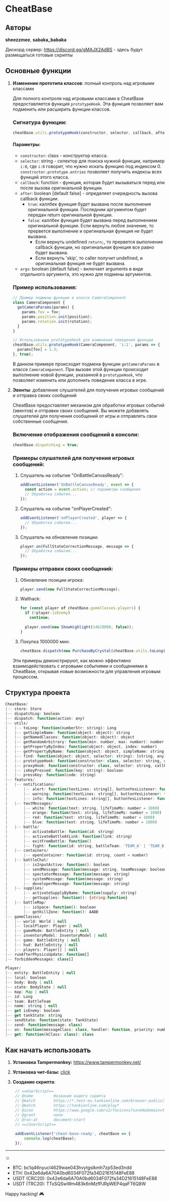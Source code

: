 # CheatBase

## Авторы

**sheezzmee**, **sabaka_babaka**

Дискорд сервер: https://discord.gg/gMAJX2AdBS - здесь будут размещаться готовые скрипты

## Основные функции

1. **Изменение прототипа классов**: полный контроль над игровыми классами
   
    Для полного контроля над игровыми классами в CheatBase предоставляется функция `prototypeHook`. Эта функция позволяет вам подменить или расширить функции классов.
    
    ### Сигнатура функции:
    
    ```javascript
    cheatBase.utils.prototypeHook(constructor, selector, callback, after, args);
    ```
    
    #### Параметры:
    
    - `constructor`: class - конструктор класса.
    - `selector`: string - селектор для поиска нужной функции, например `i:0`, где `i:0` говорит, что нужно искать функцию под индексом 0. `constructor.prototype.entries` позволяет получить индексы всех функций этого класса.
    - `callback`: function - функция, которая будет вызываться перед или после вызова оригинальной функции.
    - `after`: boolean [default false] - определяет очередность вызова callback функции.
      - `true`: каллбек функция будет вызвана после выполнения оригинальной функции. Последним аргументом будет передан return оригинальной функции.
      - `false`: каллбек функция будет вызвана перед выполнением оригинальной функции. Если вернуть любое значение, то прервется выполнение и оригинальная функция не будет вызвана.
        - Если вернуть undefined ```return;```, то прервется выполнение callback функции, но оригинальная функция все равно будет вызвана.
        - Если вернуть 'skip', то caller получит undefined, и оригинальная функция не будет вызвана.
    - `args`: boolean [default false] - включает arguments в виде отдельного аргумента, это нужно для подмены аргументов.
    
    ### Пример использования:
    
    ```javascript
    // Пример подмены функции в классе CameraComponent
    class CameraComponent {
      getCameraParams(params) {
        params.fov = fov;
        params.position.init(position);
        params.rotation.init(rotation);
      }
    }
    
    // Использование prototypeHook для изменения поведения функции
    cheatBase.utils.prototypeHook(CameraComponent, 'i:1', params => {
      params[fov] = 1.3;
    }, true);
    ```
    
    В данном примере происходит подмена функции `getCameraParams` в классе `CameraComponent`. При вызове этой функции происходит выполнение новой функции, указанной в `prototypeHook`, что позволяет изменить или дополнить поведение класса в игре.

2. **Эвенты**: добавление слушателей для получения игровых сообщений и отправка своих сообщений

    CheatBase предоставляет механизм для обработки игровых событий (эвентов) и отправки своих сообщений. Вы можете добавлять слушателей для получения сообщений от игры и отправлять свои собственные сообщения.
    
    ### Включение отображения сообщений в консоли:
    
    ```javascript
    cheatBase.dispatchLog = true;
    ```
    
    ### Примеры слушателей для получения игровых сообщений:
    
    1. Слушатель на событие "OnBattleCanvasReady":
    
       ```javascript
       addEventListener('OnBattleCanvasReady', event => {
         const action = event.action; // параметры сообщения
         // Обработка события...
       });
       ```
    
    2. Слушатель на событие "onPlayerCreated":
    
       ```javascript
       addEventListener('onPlayerCreated', player => {
         // Обработка события...
       });
       ```
    
    3. Слушатель на обновление позиции:
    
       ```javascript
       player.on(FullStateCorrectionMessage, message => {
         // Обработка события...
       });
       ```
    
    ### Примеры отправки своих сообщений:
    
    1. Обновление позиции игрока:
    
       ```javascript
       player.send(new FullStateCorrectionMessage);
       ```
    
    2. Wallhack:
    
       ```javascript
       for (const player of cheatBase.gameClasses.players) {
         if (!player.isEnemy)
           continue;
    
         player.send(new ShowHighlight(14629098, false));
       }
       ```
    
    3. Покупка 1000000 мин:
    
       ```javascript
       cheatBase.dispatch(new PurchaseByCrystal(cheatBase.utils.toLong('10007277'), 1000000, new PurchaseSourceCategory('', 0)));
       ```
    
    Эти примеры демонстрируют, как можно эффективно взаимодействовать с игровыми событиями и сообщениями в CheatBase, открывая новые возможности для управления игровым процессом.

## Структура проекта

```js
CheatBase/
|-- store: Store
|-- dispatchLog: boolean
|-- dispatch: function(action: any)
|-- utils/
|   |-- toLong: function(numberStr: string): Long
|   |-- getSimpleName: function(object: object): string
|   |-- getNamedClasses: function(object: object): object
|   |-- getRandomArbitrary: function(min: number, max: number): number
|   |-- getPropertyByIndex: function(object: object, index: number)
|   |-- getPropertyByName: function(object: object, simpleName: string, returnName: boolean = false)
|   |-- find: function(object: object, selector: string): [string, any]
|   |-- prototypeHook: function(constructor: class, selector: string, callBack: function, after: boolean = false, args: boolean = false)
|   |-- proxyHook: function(constructor: class, selector: string, callBack: function)
|   |-- isKeyPressed: function(key: string): boolean
|   |-- pressKey: function(code: string)
|-- features/
|   |-- notifications/
|       |-- alert: function(textLines: string[], buttonYesListener: function | null = null, buttonCloseListener: function | null = null, timeInMs: number = 10000, title: string | null = null)
|       |-- warning: function(textLines: string[], buttonYesListener: function | null = null, buttonCloseListener: function | null = null, timeInMs: number = 10000, title: string | null = null)
|       |-- info: function(textLines: string[], buttonYesListener: function | null = null, buttonCloseListener: function | null = null, timeInMs: number = 10000, title: string | null = null)
|   |-- textMessages/
|       |-- white: function(text: string, lifeTimeMs: number = 1000)
|       |-- orange: function(text: string, lifeTimeMs: number = 1000)
|       |-- red: function(text: string, lifeTimeMs: number = 1000)
|       |-- blue: function(text: string, lifeTimeMs: number = 1000)
|   |-- battle/
|       |-- activateBattle: function(id: string)
|       |-- activateBattleAtLink: function(link: string)
|       |-- exitFromBattle: function()
|       |-- fight: function(id: string, battleTeam: 'TEAM_A' | 'TEAM_B' | 'NONE')
|   |-- containers/
|       |-- openContainer: function(id: string, count = number)
|   |-- battleChat/
|       |-- isInputActive: function(): boolean
|       |-- sendMessage: function(message: string, teamMessage: boolean = false)
|       |-- spectatorMessage: function(message: string)
|       |-- systemMessage: function(message: string)
|       |-- developerMessage: function(message: string)
|   |-- supplies/
|       |-- activateSupplyByName: function(supply: string)
|       |-- getSupplies: function(): {string:function}
|   |-- battleMap/
|       |-- isSpace: function(): boolean
|       |-- getKillZone: function(): AABB
|-- gameClasses/
|   |-- world: World | null
|   |-- localPlayer: Player | null
|   |-- gameMode: BattleEntity | null
|   |-- inventoryModel: InventoryModel | null
|   |-- game: BattleEntity | null
|   |-- hud: BattleEntity | null
|   |-- players: Player[] | null
|-- runAfterPhysicsUpdate: function[]
|-- forbiddenMessages: class[]

Player/
|-- entity: BattleEntity | null
|-- local: boolean
|-- body: Body | null
|-- state: BodyState | null
|-- map: Map | null
|-- id: Long
|-- team: BattleTeam
|-- name: string | null
|-- get isEnemy: boolean
|-- get tankState: string
|-- sendState: function(state: TankState)
|-- send: function(message: class)
|-- on: function(messageClass: class, handler: function, priority: number = 0, dispatchOnce: boolean = false)
|-- get: function(kClass: class): class
```

## Как начать использовать

1. **Установка Tampermonkey:** https://www.tampermonkey.net/

2. **Установка чит-базы:** [click](https://raw.githubusercontent.com/sheezzmee/CheatBase/main/cheatBase.user.js)

3. **Создание скрипта**:

   ```javascript
    // ==UserScript==
    // @name         Название вашего скрипта
    // @match        https://*.test-eu.tankionline.com/browser-public/index.html?*
    // @match        https://tankionline.com/play*
    // @icon         https://www.google.com/s2/favicons?sz=64&domain=tankionline.com
    // @grant        none
    // @run-at       document-start
    // ==/UserScript==
    
    addEventListener('cheat-base-ready', cheatBase => {
        console.log(cheatBase);
    });
   ```
   
---
☺️
* BTC: bc1q46nyucl4629wae043hvytgslkmh7zp53ed3ndd
* ETH: 0x42e6da6A70A0bd6034F072fa34D21615148FeE88
* USDT (CRC20): 0x42e6da6A70A0bd6034F072fa34D21615148FeE88
* USDT (TRC20): TTxSQSwWm483k6nMzfPJRpWEP4qaFT6Q8W

Happy hacking! 🎮
